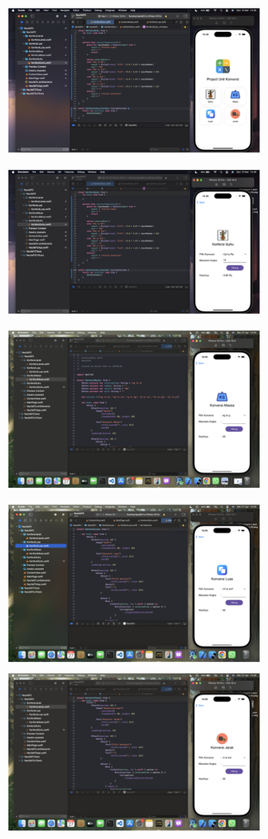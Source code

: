 ![Deskripsi Gambar](https://github.com/naufaladli0406/TugasP2_MobileProgramming/blob/main/1.png?raw=true)
-
![Deskripsi Gambar](https://github.com/naufaladli0406/TugasP2_MobileProgramming/blob/main/2.png?raw=true)
-
![Deskripsi Gambar](https://github.com/naufaladli0406/TugasP2_MobileProgramming/blob/main/3.png?raw=true)
-
![Deskripsi Gambar](https://github.com/naufaladli0406/TugasP2_MobileProgramming/blob/main/4.png?raw=true)
-
![Deskripsi Gambar](https://github.com/naufaladli0406/TugasP2_MobileProgramming/blob/main/5.png?raw=true)
